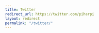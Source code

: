 ```yaml
---
title: Twitter
redirect_url: https://twitter.com/piharpi
layout: redirect
permalink: "/twitter/"
---
```

